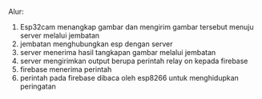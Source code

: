 Alur:
1. Esp32cam menangkap gambar dan mengirim gambar tersebut menuju server melalui jembatan
2. jembatan menghubungkan esp dengan server
3. server menerima hasil tangkapan gambar melalui jembatan
4. server mengirimkan output berupa perintah relay on kepada firebase
5. firebase menerima perintah
6. perintah pada firebase dibaca oleh esp8266 untuk menghidupkan peringatan

